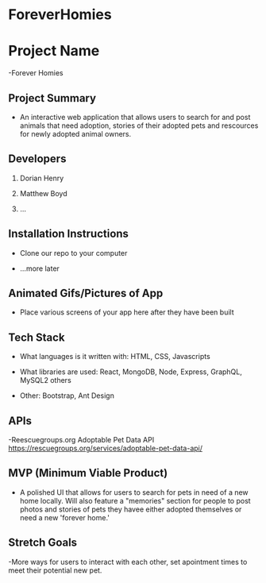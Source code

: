 # ForeverHomies

# Project Name

-Forever Homies

## Project Summary

- An interactive web application that allows users to search for and post animals that need adoption, stories of their adopted pets and rescources for newly adopted animal owners.

## Developers

1. Dorian Henry

2. Matthew Boyd

3. ...

## Installation Instructions

- Clone our repo to your computer

- ...more later


## Animated Gifs/Pictures of App

- Place various screens of your app here after they have been built

## Tech Stack

- What languages is it written with: 
    HTML, CSS, Javascripts

- What libraries are used:
    React, MongoDB, Node, Express, GraphQL, MySQL2 others

- Other: Bootstrap, Ant Design


## APIs

-Reescuegroups.org Adoptable Pet Data API  
    https://rescuegroups.org/services/adoptable-pet-data-api/

## MVP (Minimum Viable Product)

- A polished UI that allows for users to search for pets in need of a new home locally.  Will also feature a "memories" section for people to post photos and stories of pets they havee either adopted themselves or need a new 'forever home.'  


## Stretch Goals

-More ways for users to interact with each other, set apointment times to meet their potential new pet.  

